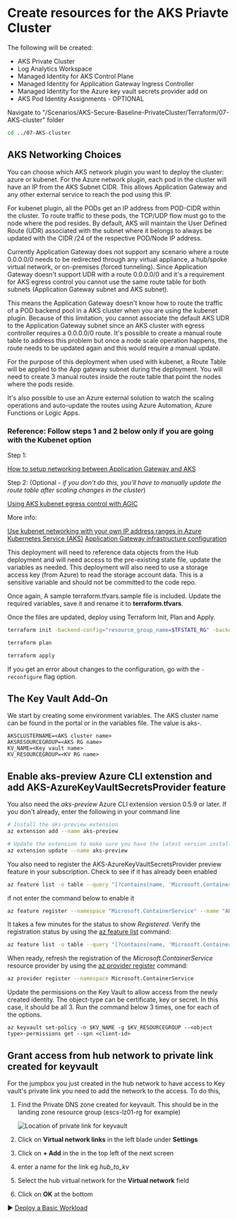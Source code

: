 # Create resources for the AKS Priavte Cluster

The following will be created:
* AKS Private Cluster
* Log Analytics Workspace
* Managed Identity for AKS Control Plane
* Managed Identity for Application Gateway Ingress Controller
* Managed Identity for the Azure key vault secrets provider add on
* AKS Pod Identity Assignments - OPTIONAL

Navigate to "/Scenarios/AKS-Secure-Baseline-PrivateCluster/Terraform/07-AKS-cluster" folder
```bash
cd ../07-AKS-cluster
```

## AKS Networking Choices

You can choose which AKS network plugin you want to deploy the cluster: azure or kubenet.
For the Azure network plugin, each pod in the cluster will have an IP from the AKS Subnet CIDR. This allows Application Gateway and any other external service to reach the pod using this IP.

For kubenet plugin, all the PODs get an IP address from POD-CIDR within the cluster. To route traffic to these pods, the TCP/UDP flow must go to the node where the pod resides. By default, AKS will maintain the User Defined Route (UDR) associated with the subnet where it belongs to always be updated with the CIDR /24 of the respective POD/Node IP address.

Currently Application Gateway does not support any scenario where a route 0.0.0.0/0 needs to be redirected through any virtual appliance, a hub/spoke virtual network, or on-premises (forced tunneling). Since Application Gateway doesn't support UDR with a route 0.0.0.0/0 and it's a requirement for AKS egress control you cannot use the same route table for both subnets (Application Gateway subnet and AKS subnet).

This means the Application Gateway doesn't know how to route the traffic of a POD backend pool in a AKS cluster when you are using the kubenet plugin. Because of this limitation, you cannot associate the default AKS UDR to the Application Gateway subnet since an AKS cluster with egress controller requires a 0.0.0.0/0 route. It's possible to create a manual route table to address this problem but once a node scale operation happens, the route needs to be updated again and this would require a manual update.

For the purpose of this deployment when used with kubenet, a Route Table will be applied to the App gateway subnet during the deployment. You will need to create 3 manual routes inside the route table that point the nodes where the pods reside.

It's also possible to use an Azure external solution to watch the scaling operations and auto-update the routes using Azure Automation, Azure Functions or Logic Apps.

### Reference: Follow steps 1 and 2 below only if you are going with the Kubenet option

Step 1:

[How to setup networking between Application Gateway and AKS](https://azure.github.io/application-gateway-kubernetes-ingress/how-tos/networking/)

Step 2: (Optional - *if you don't do this, you'll have to manually update the route table after scaling changes in the cluster*)

[Using AKS kubenet egress control with AGIC](https://github.com/Welasco/AKS-AGIC-UDR-AutoUpdate)

More info:

[Use kubenet networking with your own IP address ranges in Azure Kubernetes Service (AKS)](https://docs.microsoft.com/en-us/azure/aks/configure-kubenet)
[Application Gateway infrastructure configuration](https://docs.microsoft.com/en-us/azure/application-gateway/configuration-infrastructure#supported-user-defined-routes)

This deployment will need to reference data objects from the Hub deployment and will need access to the pre-existing state file, update the variables as needed.  This deployment will also need to use a storage access key (from Azure) to read the storage account data.  This is a sensitive variable and should not be committed to the code repo.

Once again, A sample terraform.tfvars.sample file is included. Update the required variables, save it and rename it to **terraform.tfvars**.

Once the files are updated, deploy using Terraform Init, Plan and Apply.

```bash
terraform init -backend-config="resource_group_name=$TFSTATE_RG" -backend-config="storage_account_name=$STORAGEACCOUNTNAME" -backend-config="container_name=$CONTAINERNAME"
```

```bash
terraform plan
```

```bash
terraform apply
```

If you get an error about changes to the configuration, go with the `-reconfigure` flag option.

## The Key Vault Add-On

We start by creating some environment variables. The AKS cluster name can be found in the portal or in the variables file. The value is aks-<prefix value>.

```
AKSCLUSTERNAME=<AKS cluster name>
AKSRESOURCEGROUP=<AKS RG name>
KV_NAME=<Key vault name>
KV_RESOURCEGROUP=<KV RG name>
```



## Enable aks-preview Azure CLI extenstion and add AKS-AzureKeyVaultSecretsProvider feature

You also need the *aks-preview* Azure CLI extension version 0.5.9 or later. If you don't already, enter the following in your command line

```bash
# Install the aks-preview extension
az extension add --name aks-preview

# Update the extension to make sure you have the latest version installed
az extension update --name aks-preview
```

You also need to register the AKS-AzureKeyVaultSecretsProvider preview feature in your subscription. Check to see if it has already been enabled

```bash
az feature list -o table --query "[?contains(name, 'Microsoft.ContainerService/AKS-AzureKeyVaultSecretsProvider')].{Name:name,State:properties.state}"
```

if not enter the command below to enable it

```bash
az feature register --namespace "Microsoft.ContainerService" --name "AKS-AzureKeyVaultSecretsProvider"
```

It takes a few minutes for the status to show *Registered*. Verify the registration status by using the [az feature list](https://docs.microsoft.com/en-us/cli/azure/feature#az_feature_list) command:

```bash
az feature list -o table --query "[?contains(name, 'Microsoft.ContainerService/AKS-AzureKeyVaultSecretsProvider')].{Name:name,State:properties.state}"
```

When ready, refresh the registration of the *Microsoft.ContainerService* resource provider by using the [az provider register](https://docs.microsoft.com/en-us/cli/azure/provider#az_provider_register) command:

```bash
az provider register --namespace Microsoft.ContainerService
```

Update the permissions on the Key Vault to allow access from the newly created identity. The object-type can be certificate, key or secret. In this case, it should be all 3. Run the command below 3 times, one for each of the options.


```
az keyvault set-policy -n $KV_NAME -g $KV_RESOURCEGROUP --<object type>-permissions get --spn <client-id>
```

## Grant access from hub network to private link created for keyvault

For the jumpbox you just created in the hub network to have access to Key vault's private link you need to add the network to the access. To do this,

1. Find the Private DNS zone created for keyvault. This should be in the landing zone resource group (escs-lz01-rg for example)

   ![Location of private link for keyvault](../media/keyvault-privatelink-location.png)

2. Click on **Virtual network links** in the left blade under **Settings**
3. Click on **+ Add** in the in the top left of the next screen
4. enter a name for the link eg *hub_to_kv*
5. Select the hub virtual network for the **Virtual network** field
6. Click on **OK** at the bottom

:arrow_forward: [Deploy a Basic Workload](./08-workload.md)
